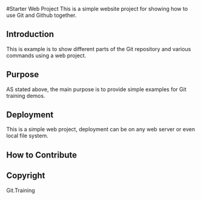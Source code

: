#Starter Web Project
This is a simple website project for showing how to use Git and Github together.

## Introduction

This is example is to show different parts of the Git repository and various commands using a web project.

## Purpose

AS stated above, the main purpose is to provide simple examples for Git training demos.
## Deployment
This is a simple web project, deployment can be on any web server or even local file system.
## How to Contribute


## Copyright
Git.Training
